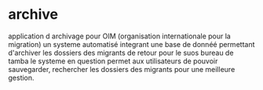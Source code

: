# archive
application d archivage pour OIM (organisation internationale pour la migration)
un systeme automatisé integrant une base de donnéé permettant d'archiver les dossiers des migrants de retour pour le suos bureau de tamba
le systeme en question permet aux utilisateurs de pouvoir sauvegarder, rechercher les dossiers des migrants pour une meilleure gestion.
